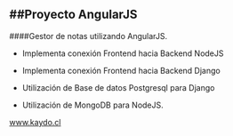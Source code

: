 ##Proyecto AngularJS
----

####Gestor de notas utilizando AngularJS.


* Implementa conexión Frontend hacia Backend NodeJS
* Implementa conexión Frontend hacia Backend Django

* Utilización de Base de datos Postgresql para Django
* Utilización de MongoDB para NodeJS.

www.kaydo.cl

